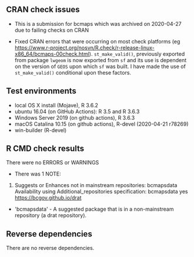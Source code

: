## CRAN check issues

* This is a submission for bcmaps which was archived on 2020-04-27 due to failing
checks on CRAN

* Fixed CRAN errors that were occurring on most check platforms (eg https://www.r-project.org/nosvn/R.check/r-release-linux-x86_64/bcmaps-00check.html). 
`st_make_valid()`, previously exported from package `lwgeom` is now exported from `sf` 
and its use is dependent on the version of `GEOS` upon which `sf` was built.
I have made the use of `st_make_valid()` conditional upon these factors.

## Test environments

* local OS X install (Mojave), R 3.6.2
* ubuntu 16.04 (on GitHub Actions): R 3.5 and R 3.6.3
* Windows Server 2019 (on github actions), R 3.6.3
* macOS Catalina 10.15 (on github actions), R-devel (2020-04-21 r78269)
* win-builder (R-devel)

## R CMD check results

There were no ERRORS or WARNINGS

* There was 1 NOTE:

1. Suggests or Enhances not in mainstream repositories:
     bcmapsdata
   Availability using Additional_repositories specification:
     bcmapsdata   yes   https://bcgov.github.io/drat

- 'bcmapsdata' - A suggested package that is in a non-mainstream repository (a drat repository).

## Reverse dependencies

There are no reverse dependencies.
